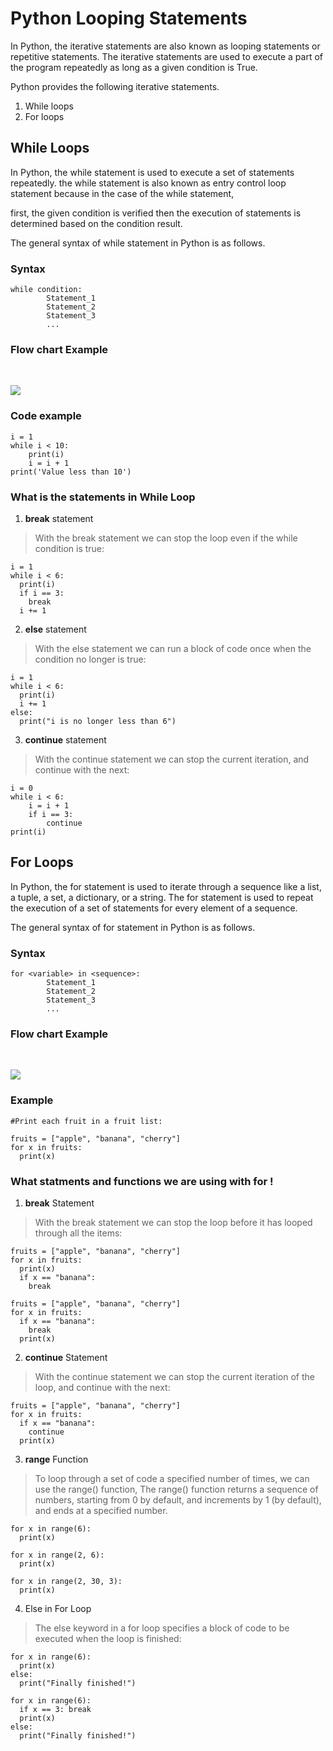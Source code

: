 # Python Looping Statements

In Python, the iterative statements are also known as looping statements or repetitive statements. The iterative statements are used to execute a part of the program repeatedly as long as a given condition is True.

Python provides the following iterative statements.

1. While loops
2. For loops

## While Loops

In Python, the while statement is used to execute a set of statements repeatedly. 
the while statement is also known as entry control loop statement because in the case of the while statement,

first, the given condition is verified then the execution of statements is determined based on the condition result.

The general syntax of while statement in Python is as follows.

### Syntax
```
while condition:
        Statement_1
        Statement_2
        Statement_3
        ...
```
### Flow chart Example
<br>

![](https://pythondex.com/wp-content/uploads/2021/12/Python-While-Loop-Flowchart-Diagram.webp)

### Code example

``` Exit the loop if i less than 10
i = 1
while i < 10:
    print(i)
    i = i + 1
print('Value less than 10')
```
### What is the statements in While Loop

1. **break** statement
> With the break statement we can stop the loop even if the while condition is true:
``` Exit the loop when i is 3:
i = 1
while i < 6:
  print(i)
  if i == 3:
    break
  i += 1
 ```
2. **else** statement
> With the else statement we can run a block of code once when the condition no longer is true:
``` Print a message once the condition is false:
i = 1
while i < 6:
  print(i)
  i += 1
else:
  print("i is no longer less than 6")
```

3. **continue** statement
> With the continue statement we can stop the current iteration, and continue with the next:

```Continue to the next iteration if i is 3:
i = 0
while i < 6:
    i = i + 1
    if i == 3:
        continue
print(i)
```


## For Loops

In Python, the for statement is used to iterate through a sequence like a list, a tuple, a set, a dictionary, or a string. 
The for statement is used to repeat the execution of a set of statements for every element of a sequence.

The general syntax of for statement in Python is as follows.

### Syntax
```
for <variable> in <sequence>:
        Statement_1
        Statement_2
        Statement_3
        ...
```
### Flow chart Example
<br>

![](https://www.codingem.com/wp-content/uploads/2021/09/for-num-in-numbers-1024x772.png)

### Example 
```
#Print each fruit in a fruit list:

fruits = ["apple", "banana", "cherry"]
for x in fruits:
  print(x)
```


### What statments and functions we are using with for !

1. **break** Statement
> With the break statement we can stop the loop before it has looped through all the items:
```Exit the loop when x is "banana":
fruits = ["apple", "banana", "cherry"]
for x in fruits:
  print(x)
  if x == "banana":
    break

```
```Exit the loop when x is "banana", but this time the break comes before the print:
fruits = ["apple", "banana", "cherry"]
for x in fruits:
  if x == "banana":
    break
  print(x)
```

2. **continue** Statement
> With the continue statement we can stop the current iteration of the loop, and continue with the next:

``` #Do not print banana:
fruits = ["apple", "banana", "cherry"]
for x in fruits:
  if x == "banana":
    continue
  print(x)
```
3. **range** Function
>To loop through a set of code a specified number of times, we can use the range() function,
The range() function returns a sequence of numbers, starting from 0 by default, and increments by 1 (by default), and ends at a specified number.

```
for x in range(6):
  print(x)
```
```
for x in range(2, 6):
  print(x)
```
```
for x in range(2, 30, 3):
  print(x)
```
4. Else in For Loop
> The else keyword in a for loop specifies a block of code to be executed when the loop is finished:

``` Print all numbers from 0 to 5, and print a message when the loop has ended:
for x in range(6):
  print(x)
else:
  print("Finally finished!")
```

``` Using break with else in for loop || The else block will NOT be executed if the loop is stopped by a break statement.
for x in range(6):
  if x == 3: break
  print(x)
else:
  print("Finally finished!")

```



